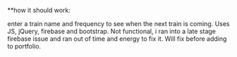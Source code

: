 **how it should work:

enter a train name and frequency to see when the next train is coming. Uses JS, jQuery, firebase and bootstrap. Not functional, i ran into a late stage
firebase issue and ran out of time and energy to fix it. Will fix before adding to portfolio.
